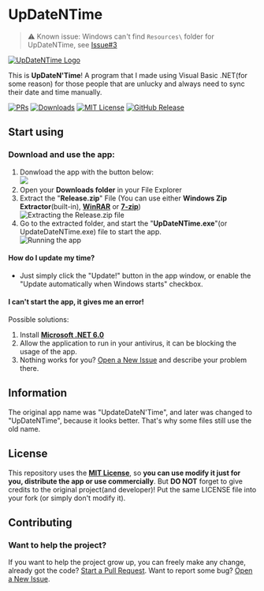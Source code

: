 # UpDateNTime
> ⚠️ Known issue: Windows can't find `Resources\` folder for UpDateNTime, see [Issue#3](https://github.com/retrozinndev/UpDateNTime/issues/3)
 
  <a href=""><img src="https://github.com/retrozinndev/UpdateDateNTime/blob/main/UpdateDateNTime/Resources/logoGitHub.png?raw=true" text="UpDateNTime" alt="UpDateNTime Logo"></a>

  This is **UpDateN'Time**! A program that I made using Visual Basic .NET(for some reason) for 
  those people that are unlucky and always need to sync their date and time manually.

  [![PRs](https://img.shields.io/github/issues-pr/retrozinndev/UpDateNTime.svg)](https://github.com/retrozinndev/UpDateNTime/pulls)
  [![Downloads](https://img.shields.io/github/downloads/retrozinndev/UpDateNTime/total.svg)](https://github.com/retrozinndev/UpDateNTime/releases/download/beta-v1.0.1/Release.zip)
  [![MIT License](https://img.shields.io/github/license/retrozinndev/UpDateNTime.svg)](?tab=MIT-1-ov-file)
  [![GitHub Release](https://img.shields.io/github/v/release/retrozinndev/UpDateNTime?include_prereleases&display_name=release)](https://github.com/retrozinndev/UpDateNTime/releases/latest)

## Start using
 ### Download and use the app:
   1. Donwload the app with the button below: <br>
     <a href="https://github.com/retrozinndev/UpDateNTime/releases/download/beta-v1.0.1/Release.zip">
     <img src="https://img.shields.io/badge/Download_UpDateNTime-blue">
     </a>
     <br>
   3. Open your **Downloads folder** in your File Explorer
   4. Extract the "**Release.zip**" File (You can use either **Windows Zip Extractor**(built-in), <a href="https://www.win-rar.com/">**WinRAR**</a> or <a href="https://www.7-  
   zip.org/">**7-zip**</a>)<br>
   ![Extracting the Release.zip file](https://github.com/retrozinndev/UpDateNTime/assets/65513943/77039635-52cf-4fe2-8083-65296c048f55)
   5. Go to the extracted folder, and start the "**UpDateNTime.exe**"(or UpdateDateNTime.exe) file to start the app. <br>
   ![Running the app](https://github.com/retrozinndev/UpDateNTime/assets/65513943/a08eba5c-2798-449d-b375-03f3462d1874)

#### How do I update my time?
   - Just simply click the "Update!" button in the app window, or enable the "Update automatically when Windows starts" checkbox.

#### I can't start the app, it gives me an error! 
   Possible solutions: 
   1. Install <a href="https://dotnet.microsoft.com/pt-br/download/dotnet/thank-you/sdk-6.0.411-windows-x64-installer">**Microsoft .NET 6.0** </a> <br>
   2. Allow the application to run in your antivirus, it can be blocking the usage of the app.
   3. Nothing works for you? [Open a New Issue](https://github.com/retrozinndev/UpDateNTime/issues/new) and describe your problem there.

## Information
The original app name was "UpdateDateN'Time", and later was changed to "UpDateNTime", 
because it looks better. That's why some files still use the old name.

## License
This repository uses the [**MIT License**](https://mit-license.org/), so **you can use modify it just for you, distribute the app or
    use commercially**. But **DO NOT** forget to give credits to the original project(and developer)! Put the same
    LICENSE file into your fork (or simply don't modify it).

## Contributing
### Want to help the project?
  If you want to help the project grow up, you can freely make any change, already got the code? [Start a Pull Request](https://github.com/retrozinndev/UpDateNTime/pulls). 
  Want to report some bug? [Open a New Issue](https://github.com/retrozinndev/UpDateNTime/issues/new).
